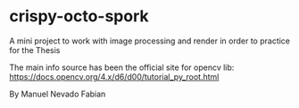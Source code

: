 # crispy-octo-spork
A mini project to work with image processing and render in order to practice for the Thesis

The main info source has been the official site for opencv lib: https://docs.opencv.org/4.x/d6/d00/tutorial_py_root.html

By Manuel Nevado Fabian
